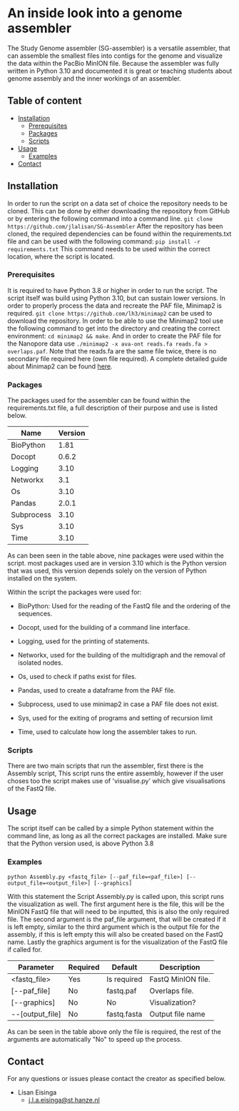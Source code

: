 # An inside look into a genome assembler #
The Study Genome assembler (SG-assembler) is a versatile assembler, that can assemble the smallest files into contigs for the genome and visualize the data within the PacBio MinION file. Because the assembler was fully written in Python 3.10 and documented it is great or teaching students about genome assembly and the inner workings of an assembler.

## Table of content
- [Installation](#installation)
    * [Prerequisites](#prerequisites)
    * [Packages](#packages)
    * [Scripts](#scripts)
- [Usage](#usage)
    * [Examples](#examples)
- [Contact](#contact)

## Installation
In order to run the script on a data set of choice the repository needs to be cloned. This can be done by either downloading the repository from GitHub or by entering the following command into a command line. ```git clone https://github.com/jlalisan/SG-Assembler``` After the repository has been cloned, the required dependencies can be found within the requirements.txt file and can be used with the following command: ```pip install -r requirements.txt``` This command needs to be used within the correct location, where the script is located.

### Prerequisites
It is required to have Python 3.8 or higher in order to run the script. The script itself was build using Python 3.10, but can sustain lower versions. In order to properly process the data and recreate the PAF file, Minimap2 is required. ```git clone https://github.com/lh3/minimap2``` can be used to download the repository. In order to be able to use the Minimap2 tool use the following command to get into the directory and creating the correct environment: ```cd minimap2 && make```. And in order to create the PAF file for the Nanopore data use ```./minimap2 -x ava-ont reads.fa reads.fa > overlaps.paf```. Note that the reads.fa are the same file twice, there is no secondary file required here (own file required). A complete detailed guide about Minimap2 can be found [here](https://github.com/lh3/minimap2).

### Packages
The packages used for the assembler can be found within the requirements.txt file, a full description of their purpose and use is listed below.

|Name                                   | Version           |
|---                                    |-------------------|
|BioPython                              | 1.81              |
|Docopt                                 | 0.6.2             |
|Logging                                | 3.10              |
|Networkx                               | 3.1               |
|Os                                     | 3.10              |
|Pandas                                 | 2.0.1             |
|Subprocess                             | 3.10              |
|Sys                                    | 3.10              |
|Time                                   | 3.10              |


As can been seen in the table above, nine packages were used within the script. most packages used are in version 3.10 which is the Python version that was used, this version depends solely on the version of Python installed on the system.

Within the script the packages were used for:

* BioPython: Used for the reading of the FastQ file and the ordering of the sequences.

* Docopt, used for the building of a command line interface.

* Logging, used for the printing of statements.

* Networkx, used for the building of the multidigraph and the removal of isolated nodes.

* Os, used to check if paths exist for files.

* Pandas, used to create a dataframe from the PAF file.

* Subprocess, used to use minimap2 in case a PAF file does not exist.

* Sys, used for the exiting of programs and setting of recursion limit

* Time, used to calculate how long the assembler takes to run.


### Scripts
There are two main scripts that run the assembler, first there is the Assembly script, This script runs the entire assembly, however if the user choses too the script makes use of 'visualise.py' which give visualisations of the FastQ file.
## Usage
The script itself can be called by a simple Python statement within the command line, as long as all the correct packages are installed. Make sure that the Python version used, is above Python 3.8

### Examples
```python Assembly.py <fastq_file> [--paf_file=<paf_file>] [--output_file=<output_file>] [--graphics]```

With this statement the Script Assembly.py is called upon, this script runs the visualization as well. The first argument here is the file, this will be the MinION FastQ file that will need to be inputted, this is also the only required file. The second argument is the paf_file argument, that will be created if it is left empty, similar to the third argument which is the output file for the assembly, if this is left empty this will also be created based on the FastQ name. Lastly the graphics argument is for the visualization of the FastQ file if called for.

|Parameter      | Required | Default     | Description        |
|---            |----------|-------------|--------------------|
|<fastq_file>   | Yes      | Is required | FastQ MinION file. |
|[--paf_file]   | No       | fastq.paf   | Overlaps file.     |
|[--graphics]   | No       | No          | Visualization?     |
|--[output_file]| No       | fastq.fasta | Output file name   |

As can be seen in the table above only the file is required, the rest of the arguments are automatically "No" to speed up the process.

## Contact
For any questions or issues please contact the creator as specified below.
* Lisan Eisinga
  * j.l.a.eisinga@st.hanze.nl 
